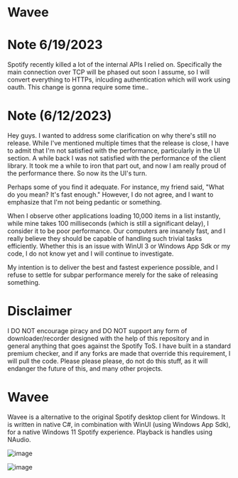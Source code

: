 # Wavee

# Note 6/19/2023
Spotify recently killed a lot of the internal APIs I relied on. 
Specifically the main connection over TCP will be phased out soon I assume, so I will convert everything to HTTPs, inlcuding authentication which will work using oauth.
This change is gonna require some time..



# Note (6/12/2023)
Hey guys. I wanted to address some clarification on why there's still no release. While I've mentioned multiple times that the release is close, I have to admit that I'm not satisfied with the performance, particularly in the UI section. A while back I was not satisfied with the performance of the client library. It took me a while to iron that part out, and now I am really proud of the performance there. So now its the UI's turn.

Perhaps some of you find it adequate. For instance, my friend said, "What do you mean? It's fast enough." However, I do not agree, and I want to emphasize that I'm not being pedantic or something.

When I observe other applications loading 10,000 items in a list instantly, while mine takes 100 milliseconds (which is still a significant delay), I consider it to be poor performance. Our computers are insanely fast, and I really believe they should be capable of handling such trivial tasks efficiently.
Whether this is an issue with WinUI 3 or Windows App Sdk or my code, I do not know yet and I will continue to investigate.

My intention is to deliver the best and fastest experience possible, and I refuse to settle for subpar performance merely for the sake of releasing something.

# Disclaimer
I DO NOT encourage piracy and DO NOT support any form of downloader/recorder designed with the help of this repository and in general anything that goes against the Spotify ToS. 
I have built in a standard premium checker, and if any forks are made that override this requirement, I will pull the code.
Please please please, do not do this stuff, as it will endanger the future of this, and many other projects.

# Wavee 
Wavee is a alternative to the original Spotify desktop client for Windows.
It is written in native C#, in combination with WinUI (using Windows App Sdk), for a native Windows 11 Spotify experience. 
Playback is handles using NAudio.

![image](https://github.com/christosk92/Wavee/assets/13438702/c9795767-2d7d-497f-97b9-4b562821a9db)


![image](https://github.com/christosk92/Wavee/assets/13438702/5ae4655d-d3e1-47b6-b72e-406b77f4c3f1)

